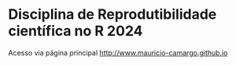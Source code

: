 # Disciplina de Reprodutibilidade científica no R 2024

Acesso via página principal http://www.mauricio-camargo.github.io

